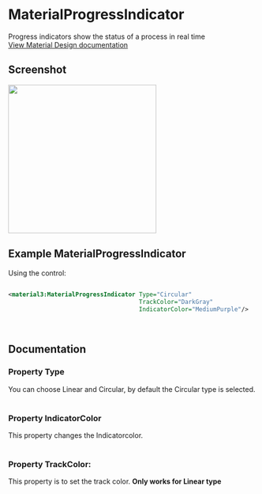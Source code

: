 # MaterialProgressIndicator
Progress indicators show the status of a process in real time
<br/>
[View Material Design documentation](https://m3.material.io/components/progress-indicators)

## Screenshot
<!-- TODO: Change this  -->
<img src="https://github.com/HorusSoftwareUY/MaterialDesignControlsPlugin/blob/master/screenshots/materialprogressindicator_preview.png" width="300">

## Example MaterialProgressIndicator
Using the control:

```XML
                    
<material3:MaterialProgressIndicator Type="Circular"
                                     TrackColor="DarkGray"
                                     IndicatorColor="MediumPurple"/>
```
<br/>

## Documentation

### Property Type
You can choose Linear and Circular, by default the Circular type is selected.
<br/>
<br/>

### Property IndicatorColor
This property changes the Indicatorcolor.
<br/>
<br/>

### Property TrackColor:
This property is to set the track color. **Only works for Linear type**